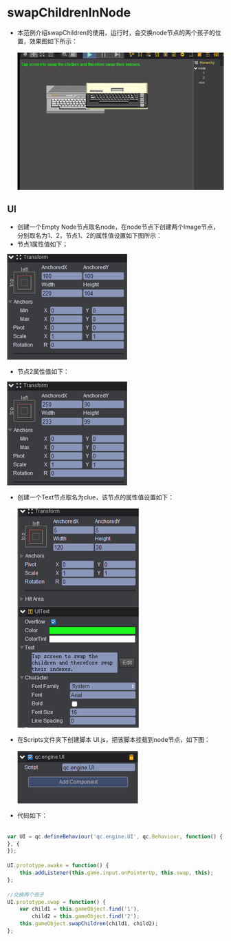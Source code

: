 # swapChildrenInNode    

* 本范例介绍swapChildren的使用，运行时，会交换node节点的两个孩子的位置，效果图如下所示：<br>    
![](images/show.gif)   

## UI    

* 创建一个Empty Node节点取名node，在node节点下创建两个Image节点，分别取名为1、2，节点1、2的属性值设置如下图所示：<br>     
* 节点1属性值如下；<br>   
  
![](images/1.png)     

* 节点2属性值如下：<br>     

![](images/2.png)     

* 创建一个Text节点取名为clue，该节点的属性值设置如下：<br>          
![](images/clue.png)      

* 在Scripts文件夹下创建脚本 UI.js，把该脚本挂载到node节点，如下图：<br>      
![](images/script.png)    

* 代码如下：<br>   

```javascript    

var UI = qc.defineBehaviour('qc.engine.UI', qc.Behaviour, function() {
}, {
});

UI.prototype.awake = function() {
    this.addListener(this.game.input.onPointerUp, this.swap, this);
};

//交换两个孩子
UI.prototype.swap = function() {
    var child1 = this.gameObject.find('1'),
        child2 = this.gameObject.find('2');
	this.gameObject.swapChildren(child1, child2);
};    
```
